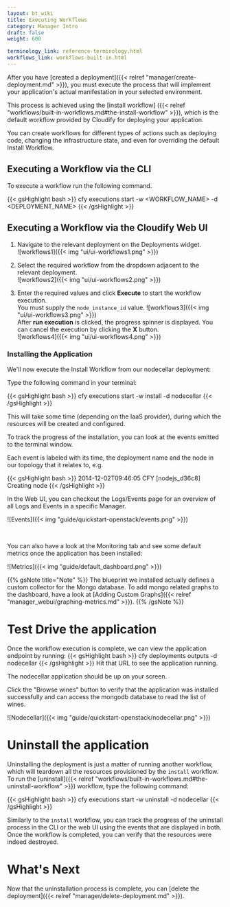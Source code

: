 ```yaml
---
layout: bt_wiki
title: Executing Workflows
category: Manager Intro
draft: false
weight: 600

terminology_link: reference-terminology.html
workflows_link: workflows-built-in.html
---
```


After you have [created a deployment]({{< relref "manager/create-deployment.md" >}}), you must execute the process that will implement your application's actual manifestation in your selected environment.

This process is achieved using the [install workflow] ({{< relref "workflows/built-in-workflows.md#the-install-workflow" >}}), which is the default workflow provided by Cloudify for deploying your application.

You can create workflows for different types of actions such as deploying code, changing the infrastructure state, and even for overriding the default Install Workflow.


## Executing a Workflow via the CLI

To execute a workflow run the following command.

{{< gsHighlight  bash >}}
cfy executions start -w <WORKFLOW_NAME> -d <DEPLOYMENT_NAME>
{{< /gsHighlight >}}


## Executing a Workflow via the Cloudify Web UI

1. Navigate to the relevant deployment on the Deployments widget.   
   ![workflows1]({{< img "ui/ui-workflows1.png" >}})

2. Select the required workflow from the dropdown adjacent to the relevant deployment.   
   ![workflows2]({{< img "ui/ui-workflows2.png" >}})

3. Enter the required values and click **Execute** to start the workflow execution.   
   You must supply the `node_instance_id` value.
   ![workflows3]({{< img "ui/ui-workflows3.png" >}})<br>
   After **run execution** is clicked, the progress spinner is displayed. You can cancel the execution by clicking the **X** button.<br>
   ![workflows4]({{< img "ui/ui-workflows4.png" >}})

### Installing the Application

We'll now execute the Install Workflow from our nodecellar deployment:

Type the following command in your terminal:

{{< gsHighlight  bash >}}
cfy executions start -w install -d nodecellar
{{< /gsHighlight >}}

This will take some time (depending on the IaaS provider), during which the resources will be created and configured.

To track the progress of the installation, you can look at the events emitted to the terminal window.

Each event is labeled with its time,
the deployment name and the node in our topology that it relates to, e.g.

{{< gsHighlight  bash  >}}
2014-12-02T09:46:05 CFY <nodecellar> [nodejs_d36c8] Creating node
{{< /gsHighlight >}}

In the Web UI, you can checkout the Logs/Events page for an overview of all Logs and Events in a specific Manager.

![Events]({{< img "guide/quickstart-openstack/events.png" >}})

<br>

You can also have a look at the Monitoring tab and see some default metrics once the application has been installed:

![Metrics]({{< img "guide/default_dashboard.png" >}})

{{% gsNote title="Note" %}}
The blueprint we installed actually defines a custom collector for the Mongo database.
To add mongo related graphs to the dashboard, have a look at [Adding Custom Graphs]({{< relref "manager_webui/graphing-metrics.md" >}}).
{{% /gsNote %}}

# Test Drive the application

Once the workflow execution is complete, we can view the application endpoint by running:
{{< gsHighlight  bash >}}
cfy deployments outputs -d nodecellar
{{< /gsHighlight >}}
Hit that URL to see the application running.

The nodecellar application should be up on your screen.

Click the "Browse wines" button to verify that the application was installed successfully
and can access the mongodb database to read the list of wines.

![Nodecellar]({{< img "guide/quickstart-openstack/nodecellar.png" >}})

# Uninstall the application

Uninstalling the deployment is just a matter of running another workflow, which will teardown all the resources provisioned by the `install` workflow.
To run the [uninstall]({{< relref "workflows/built-in-workflows.md#the-uninstall-workflow" >}}) workflow, type the following command:

{{< gsHighlight  bash >}}
cfy executions start -w uninstall -d nodecellar
{{< /gsHighlight >}}

Similarly to the `install` workflow, you can track the progress of the
uninstall process in the CLI or the web UI using the events that are displayed in both.
Once the workflow is completed, you can verify that the resources were indeed destroyed.

# What's Next

Now that the uninstallation process is complete, you can [delete the deployment]({{< relref "manager/delete-deployment.md" >}}).
